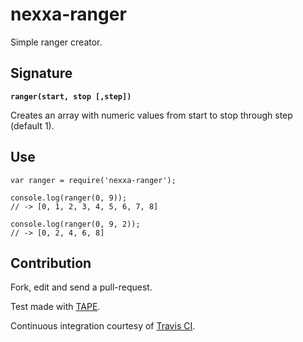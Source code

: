 # nexxa-ranger

Simple ranger creator.

## Signature

**`ranger(start, stop [,step])`**

Creates an array with numeric values from start to stop through step (default 1).

## Use

    var ranger = require('nexxa-ranger');
    
    console.log(ranger(0, 9));
    // -> [0, 1, 2, 3, 4, 5, 6, 7, 8]
    
    console.log(ranger(0, 9, 2));
    // -> [0, 2, 4, 6, 8]

## Contribution

Fork, edit and send a pull-request.

Test made with [TAPE](https://github.com/substack/tape).

Continuous integration courtesy of [Travis CI](https://travis-ci.org/).
